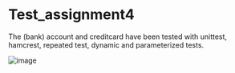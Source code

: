 # Test_assignment4

The (bank) account and creditcard have been tested with unittest, hamcrest, repeated test, dynamic and parameterized tests.



![image](https://user-images.githubusercontent.com/40825848/56477342-ec193580-64a4-11e9-8d3a-735d4dacaecb.png)

